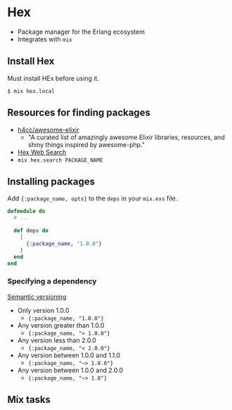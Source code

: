 # Hex

- Package manager for the Erlang ecosystem
- Integrates with `mix`

## Install Hex

Must install HEx before using it.

`$ mix hex.local`

## Resources for finding packages

- [h4cc/awesome-elixir](https://github.com/h4cc/awesome-elixir)
  - "A curated list of amazingly awesome Elixir libraries, resources, and shiny things inspired by awesome-php."
- [Hex Web Search](https://hex.pm/)
- `mix hex.search PACKAGE_NAME`

## Installing packages

Add `{:package_name, opts}` to the `deps` in your `mix.exs` file.

```elixir
defmodule do
  # ...

  def deps do
    [
      {:package_name, "1.0.0"}
    ]
  end
end
```

### Specifying a dependency

[Semantic versioning](https://semver.org/)

- Only version 1.0.0
  - `{:package_name, "1.0.0"}`
- Any version greater than 1.0.0
  - `{:package_name, "> 1.0.0"}`
- Any version less than 2.0.0
  - `{:package_name, "< 2.0.0"}`
- Any version between 1.0.0 and 1.1.0
  - `{:package_name, "~> 1.0.0"}`
- Any version between 1.0.0 and 2.0.0
  - `{:package_name, "~> 1.0"}`

## Mix tasks
